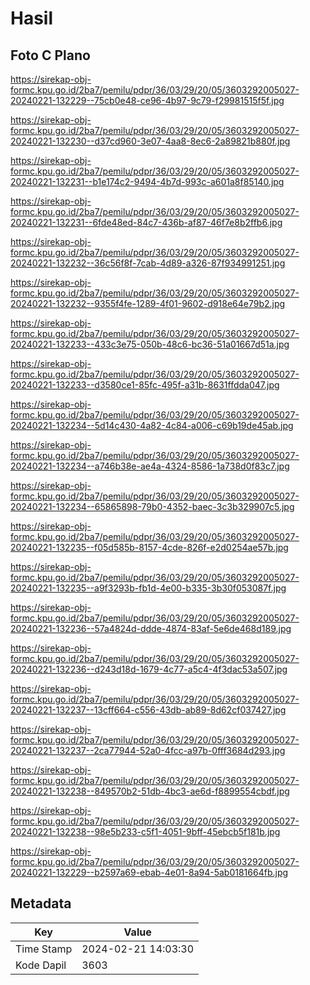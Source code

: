 # Hasil

## Foto C Plano

https://sirekap-obj-formc.kpu.go.id/2ba7/pemilu/pdpr/36/03/29/20/05/3603292005027-20240221-132229--75cb0e48-ce96-4b97-9c79-f29981515f5f.jpg

https://sirekap-obj-formc.kpu.go.id/2ba7/pemilu/pdpr/36/03/29/20/05/3603292005027-20240221-132230--d37cd960-3e07-4aa8-8ec6-2a89821b880f.jpg

https://sirekap-obj-formc.kpu.go.id/2ba7/pemilu/pdpr/36/03/29/20/05/3603292005027-20240221-132231--b1e174c2-9494-4b7d-993c-a601a8f85140.jpg

https://sirekap-obj-formc.kpu.go.id/2ba7/pemilu/pdpr/36/03/29/20/05/3603292005027-20240221-132231--6fde48ed-84c7-436b-af87-46f7e8b2ffb6.jpg

https://sirekap-obj-formc.kpu.go.id/2ba7/pemilu/pdpr/36/03/29/20/05/3603292005027-20240221-132232--36c56f8f-7cab-4d89-a326-87f934991251.jpg

https://sirekap-obj-formc.kpu.go.id/2ba7/pemilu/pdpr/36/03/29/20/05/3603292005027-20240221-132232--9355f4fe-1289-4f01-9602-d918e64e79b2.jpg

https://sirekap-obj-formc.kpu.go.id/2ba7/pemilu/pdpr/36/03/29/20/05/3603292005027-20240221-132233--433c3e75-050b-48c6-bc36-51a01667d51a.jpg

https://sirekap-obj-formc.kpu.go.id/2ba7/pemilu/pdpr/36/03/29/20/05/3603292005027-20240221-132233--d3580ce1-85fc-495f-a31b-8631ffdda047.jpg

https://sirekap-obj-formc.kpu.go.id/2ba7/pemilu/pdpr/36/03/29/20/05/3603292005027-20240221-132234--5d14c430-4a82-4c84-a006-c69b19de45ab.jpg

https://sirekap-obj-formc.kpu.go.id/2ba7/pemilu/pdpr/36/03/29/20/05/3603292005027-20240221-132234--a746b38e-ae4a-4324-8586-1a738d0f83c7.jpg

https://sirekap-obj-formc.kpu.go.id/2ba7/pemilu/pdpr/36/03/29/20/05/3603292005027-20240221-132234--65865898-79b0-4352-baec-3c3b329907c5.jpg

https://sirekap-obj-formc.kpu.go.id/2ba7/pemilu/pdpr/36/03/29/20/05/3603292005027-20240221-132235--f05d585b-8157-4cde-826f-e2d0254ae57b.jpg

https://sirekap-obj-formc.kpu.go.id/2ba7/pemilu/pdpr/36/03/29/20/05/3603292005027-20240221-132235--a9f3293b-fb1d-4e00-b335-3b30f053087f.jpg

https://sirekap-obj-formc.kpu.go.id/2ba7/pemilu/pdpr/36/03/29/20/05/3603292005027-20240221-132236--57a4824d-ddde-4874-83af-5e6de468d189.jpg

https://sirekap-obj-formc.kpu.go.id/2ba7/pemilu/pdpr/36/03/29/20/05/3603292005027-20240221-132236--d243d18d-1679-4c77-a5c4-4f3dac53a507.jpg

https://sirekap-obj-formc.kpu.go.id/2ba7/pemilu/pdpr/36/03/29/20/05/3603292005027-20240221-132237--13cff664-c556-43db-ab89-8d62cf037427.jpg

https://sirekap-obj-formc.kpu.go.id/2ba7/pemilu/pdpr/36/03/29/20/05/3603292005027-20240221-132237--2ca77944-52a0-4fcc-a97b-0fff3684d293.jpg

https://sirekap-obj-formc.kpu.go.id/2ba7/pemilu/pdpr/36/03/29/20/05/3603292005027-20240221-132238--849570b2-51db-4bc3-ae6d-f8899554cbdf.jpg

https://sirekap-obj-formc.kpu.go.id/2ba7/pemilu/pdpr/36/03/29/20/05/3603292005027-20240221-132238--98e5b233-c5f1-4051-9bff-45ebcb5f181b.jpg

https://sirekap-obj-formc.kpu.go.id/2ba7/pemilu/pdpr/36/03/29/20/05/3603292005027-20240221-132229--b2597a69-ebab-4e01-8a94-5ab0181664fb.jpg


## Metadata

| Key        | Value               |
| ---------- | ------------------- |
| Time Stamp | 2024-02-21 14:03:30 |
| Kode Dapil | 3603                |



